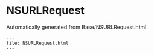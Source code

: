 
# NSURLRequest

Automatically generated from Base/NSURLRequest.html.

``` {raw} html
---
file: NSURLRequest.html
---
```
